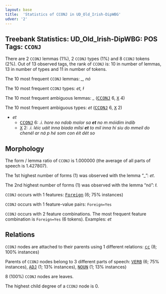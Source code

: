 ```yaml
---
layout: base
title:  'Statistics of CCONJ in UD_Old_Irish-DipWBG'
udver: '2'
---
```


## Treebank Statistics: UD_Old_Irish-DipWBG: POS Tags: `CCONJ`

There are 2 `CCONJ` lemmas (1%), 2 `CCONJ` types (1%) and 8 `CCONJ` tokens (2%).
Out of 13 observed tags, the rank of `CCONJ` is: 10 in number of lemmas, 13 in number of types and 11 in number of tokens.

The 10 most frequent `CCONJ` lemmas: <em>_, nó</em>

The 10 most frequent `CCONJ` types:  <em>et, ɫ</em>

The 10 most frequent ambiguous lemmas: <em>_</em> (<tt><a href="sga_dipwbg-pos-CCONJ.html">CCONJ</a></tt> 6, <tt><a href="sga_dipwbg-pos-X.html">X</a></tt> 4)

The 10 most frequent ambiguous types:  <em>et</em> (<tt><a href="sga_dipwbg-pos-CCONJ.html">CCONJ</a></tt> 6, <tt><a href="sga_dipwbg-pos-X.html">X</a></tt> 2)


* <em>et</em>
  * <tt><a href="sga_dipwbg-pos-CCONJ.html">CCONJ</a></tt> 6: <em>.i. hore no ndob molor sa <b>et</b> no m móidim indib</em>
  * <tt><a href="sga_dipwbg-pos-X.html">X</a></tt> 2: <em>.i. léic uáit inna biada mílsi <b>et</b> to mil inna hí siu do mmeil do chenél ar ná p hé som con éit dét so</em>

## Morphology

The form / lemma ratio of `CCONJ` is 1.000000 (the average of all parts of speech is 1.427807).

The 1st highest number of forms (1) was observed with the lemma “_”: <em>et</em>.

The 2nd highest number of forms (1) was observed with the lemma “nó”: <em>ɫ</em>.

`CCONJ` occurs with 1 features: <tt><a href="sga_dipwbg-feat-Foreign.html">Foreign</a></tt> (6; 75% instances)

`CCONJ` occurs with 1 feature-value pairs: `Foreign=Yes`

`CCONJ` occurs with 2 feature combinations.
The most frequent feature combination is `Foreign=Yes` (6 tokens).
Examples: <em>et</em>


## Relations

`CCONJ` nodes are attached to their parents using 1 different relations: <tt><a href="sga_dipwbg-dep-cc.html">cc</a></tt> (8; 100% instances)

Parents of `CCONJ` nodes belong to 3 different parts of speech: <tt><a href="sga_dipwbg-pos-VERB.html">VERB</a></tt> (6; 75% instances), <tt><a href="sga_dipwbg-pos-ADJ.html">ADJ</a></tt> (1; 13% instances), <tt><a href="sga_dipwbg-pos-NOUN.html">NOUN</a></tt> (1; 13% instances)

8 (100%) `CCONJ` nodes are leaves.

The highest child degree of a `CCONJ` node is 0.

